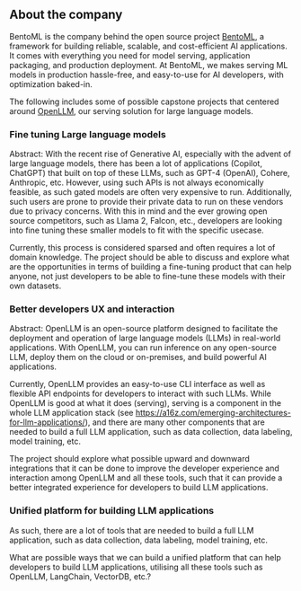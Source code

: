 ## About the company

BentoML is the company behind the open source project [BentoML](https://github.com/bentoml/BentoML), a framework for building reliable, scalable, and cost-efficient AI applications. It comes with everything you need for model serving, application packaging, and production deployment.
At BentoML, we makes serving ML models in production hassle-free, and easy-to-use for AI developers, with optimization baked-in.

The following includes some of possible capstone projects that centered around [OpenLLM](https://github.com/bentoml/OpenLLM), our serving solution for large language models.

### Fine tuning Large language models

Abstract: With the recent rise of Generative AI, especially with the advent of large language models,
there has been a lot of applications (Copilot, ChatGPT) that built on top of these LLMs, such as GPT-4 (OpenAI), Cohere, Anthropic, etc.
However, using such APIs is not always economically feasible, as such gated models are often very expensive to run.
Additionally, such users are prone to provide their private data to run on these vendors due to privacy concerns.
With this in mind and the ever growing open source competitors, such as Llama 2, Falcon, etc., developers are looking into fine tuning
these smaller models to fit with the specific usecase.

Currently, this process is considered sparsed and often requires a lot of domain knowledge.
The project should be able to discuss and explore what are the opportunities in terms of building a fine-tuning product that can help anyone,
not just developers to be able to fine-tune these models with their own datasets.

### Better developers UX and interaction

Abstract: OpenLLM is an open-source platform designed to facilitate the deployment and operation of large language models (LLMs) in real-world applications. With OpenLLM, you can run inference on any open-source LLM, deploy them on the cloud or on-premises, and build powerful AI applications.

Currently, OpenLLM provides an easy-to-use CLI interface as well as flexible API endpoints for developers to interact with such LLMs.
While OpenLLM is good at what it does (serving), serving is a component in the whole LLM application stack (see https://a16z.com/emerging-architectures-for-llm-applications/),
and there are many other components that are needed to build a full LLM application, such as data collection, data labeling, model training, etc.

The project should explore what possible upward and downward integrations that it can be done to improve the developer experience and interaction among OpenLLM and all these tools,
such that it can provide a better integrated experience for developers to build LLM applications.

### Unified platform for building LLM applications

As such, there are a lot of tools that are needed to build a full LLM application, such as data collection, data labeling, model training, etc.

What are possible ways that we can build a unified platform that can help developers to build LLM applications, utilising all these tools such as OpenLLM, LangChain, VectorDB, etc.?
